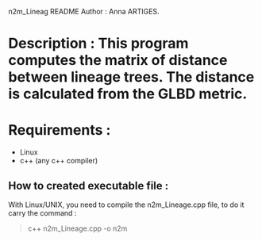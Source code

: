 n2m_Lineag README
Author : Anna ARTIGES.

# Description : This program computes the matrix of distance between lineage trees. The distance is calculated from the GLBD metric.

# Requirements :
 - Linux
 - c++ (any c++ compiler)

## How to created executable file :

With Linux/UNIX, you need to compile the n2m_Lineage.cpp file, to do it carry the command :
 > c++ n2m_Lineage.cpp -o n2m


